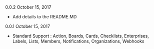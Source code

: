 0.0.2 October 15, 2017
  - Add details to the README.MD
  
0.0.1 October 15, 2017
  - Standard Support : Action, Boards, Cards, Checklists, Enterprises, Labels, Lists, Members, Notifications, Organizations, Webhooks